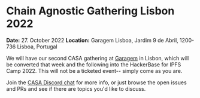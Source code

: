 # Chain Agnostic Gathering Lisbon 2022

**Date:** 27. October 2022
**Location:** Garagem Lisboa, Jardim 9 de Abril, 1200-736 Lisboa, Portugal

We will have our second CASA gathering at [Garagem](garagemlisboa.com) in Lisbon, which will be converted that week and the following into the HackerBase for IPFS Camp 2022.  This will not be a ticketed event-- simply come as you are.

Join the [CASA Discord chat](https://discord.gg/6qcNWamNwt) for more info, or just browse the open issues and PRs and see if there are topics you'd like to discuss.